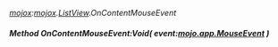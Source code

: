 _[mojox](../../modules/mojox/mojox-module.md):[mojox](../../modules/mojox/mojox-module.md).[ListView](../../modules/mojox/mojox-listview.md).OnContentMouseEvent_
##### Method OnContentMouseEvent:Void( event:[mojo.app.MouseEvent](../../modules/mojo/mojo-app-mouseevent.md) )
